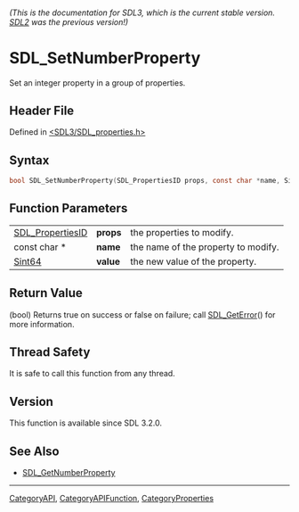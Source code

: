 ###### (This is the documentation for SDL3, which is the current stable version. [SDL2](https://wiki.libsdl.org/SDL2/) was the previous version!)
# SDL_SetNumberProperty

Set an integer property in a group of properties.

## Header File

Defined in [<SDL3/SDL_properties.h>](https://github.com/libsdl-org/SDL/blob/main/include/SDL3/SDL_properties.h)

## Syntax

```c
bool SDL_SetNumberProperty(SDL_PropertiesID props, const char *name, Sint64 value);
```

## Function Parameters

|                                      |           |                                     |
| ------------------------------------ | --------- | ----------------------------------- |
| [SDL_PropertiesID](SDL_PropertiesID) | **props** | the properties to modify.           |
| const char *                         | **name**  | the name of the property to modify. |
| [Sint64](Sint64)                     | **value** | the new value of the property.      |

## Return Value

(bool) Returns true on success or false on failure; call
[SDL_GetError](SDL_GetError)() for more information.

## Thread Safety

It is safe to call this function from any thread.

## Version

This function is available since SDL 3.2.0.

## See Also

- [SDL_GetNumberProperty](SDL_GetNumberProperty)

----
[CategoryAPI](CategoryAPI), [CategoryAPIFunction](CategoryAPIFunction), [CategoryProperties](CategoryProperties)

